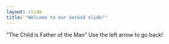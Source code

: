 ```yaml
---
layout: slide
title: "Welcome to our second slide!"
---
```

"The Child is Father of the Man"
Use the left arrow to go back!
